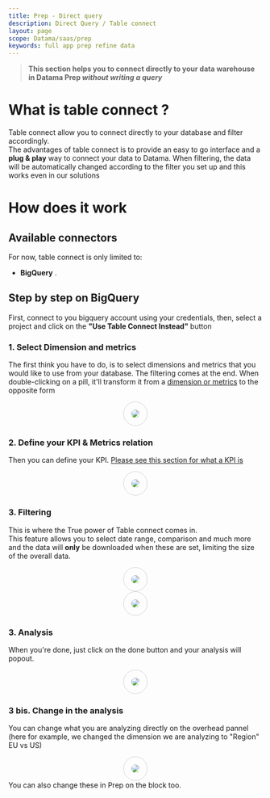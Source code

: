 ```yaml
---
title: Prep - Direct query
description: Direct Query / Table connect
layout: page
scope: Datama/saas/prep
keywords: full app prep refine data
---
```



> **This section helps you to connect directly to your data warehouse in Datama Prep _without writing a query_**

# What is table connect ?
Table connect allow you to connect directly to your database and filter accordingly. <br>
The advantages of table connect
is to provide an easy to go interface and a **plug & play** way to connect your data to Datama. When filtering, the data
will be automatically changed according to the filter you set up and this works even in our solutions

# How does it work
## Available connectors
For now, table connect is only limited to:
* **BigQuery** .

## Step by step on BigQuery
First, connect to you bigquery account using your credentials, then, select a project and click on the **"Use Table Connect Instead"** button

### 1. Select Dimension and metrics
The first think you have to do, is to select dimensions and metrics that you would like to use from your database.
The filtering comes at the end.
When double-clicking on a pill, it'll transform it from a [dimension or metrics](/docs/core_app/new/prep/dataset.html#dimensions) to the opposite form
<center><img style="padding:15px;border-radius:30px;border:1px solid lightgray;" src="{{site.url}}/{{site.baseurl}}/core_app/new/prep/interface/images/direct_query/step_0.png"/></center>

### 2. Define your KPI & Metrics relation
Then you can define your KPI. [Please see this section for what a KPI is](/docs/core_app/new/prep/interface/metrics_relation.html)
<center><img style="padding:15px;border-radius:30px;border:1px solid lightgray;" src="{{site.url}}/{{site.baseurl}}/core_app/new/prep/interface/images/direct_query/step_1.png"/></center>

### 3. Filtering
This is where the True power of Table connect comes in.<br>
This feature allows you to select date range, comparison and much more and the data will **only** be downloaded when these
are set, limiting the size of the overall data.
<center><img style="padding:15px;border-radius:30px;border:1px solid lightgray;" src="{{site.url}}/{{site.baseurl}}/core_app/new/prep/interface/images/direct_query/step_2.png"/></center>
<center><img style="padding:15px;border-radius:30px;border:1px solid lightgray;" src="{{site.url}}/{{site.baseurl}}/core_app/new/prep/interface/images/direct_query/step_3.png"/></center>

### 3. Analysis
When you're done, just click on the done button and your analysis will popout.
<center><img style="padding:15px;border-radius:30px;border:1px solid lightgray;" src="{{site.url}}/{{site.baseurl}}/core_app/new/prep/interface/images/direct_query/step_4.png"/></center>

### 3 bis. Change in the analysis
You can change what you are analyzing directly on the overhead pannel (here for example, we changed the dimension we are analyzing to "Region" EU vs US)
<center><img style="padding:15px;border-radius:30px;border:1px solid lightgray;" src="{{site.url}}/{{site.baseurl}}/core_app/new/prep/interface/images/direct_query/step_5.png"/></center>
You can also change these in Prep on the block too.

